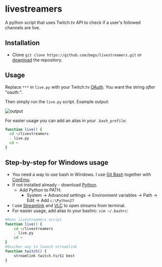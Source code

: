 # livestreamers
A python script that uses Twitch.tv API to check if a user's followed channels are live.

## Installation
* Clone ```git clone https://github.com/begs/livestreamers.git``` or [download](https://github.com/begs/livestreamers/archive/master.zip) the repository.

## Usage
Replace ```***``` in ```live.py``` with your Twitch.tv [OAuth](https://twitchapps.com/tmi/). You want the string *after* "oauth:". 

Then simply run the ```live.py``` script. Example output:

![output](https://i.imgur.com/S6Fb0mS.gif)


For easier usage you can add an alias in your ```.bash_profile```:
```bash
function live() {
  cd ~/livestreamers
  . live.py
  cd ~
}
```

## Step-by-step for Windows usage
* You need a way to use bash in Windows. I use [Git Bash](https://git-scm.com/downloads) together with [ConEmu](https://conemu.github.io/).
* If not installed already - download [Python](https://www.python.org/download/releases/2.7/).
	* Add Python to PATH. 
		* System -> Advanced settings -> Environment variables -> Path -> Edit -> Add ```c:\Python27```
* I use [Streamlink](https://github.com/streamlink/streamlink/releases) and [VLC](https://www.videolan.org/vlc/download-windows.nb.html) to open streams from terminal.
* For easier usage, add alias to your bashrc: ```vim ~/.bashrc```:
```bash
#Runs livestreamers script
function live() {
	cd ~/livestreamers
	. live.py
	cd ~
}
#Quicker way to launch streamlink
function twitch() {
    streamlink twitch.tv/$1 best
}

```
